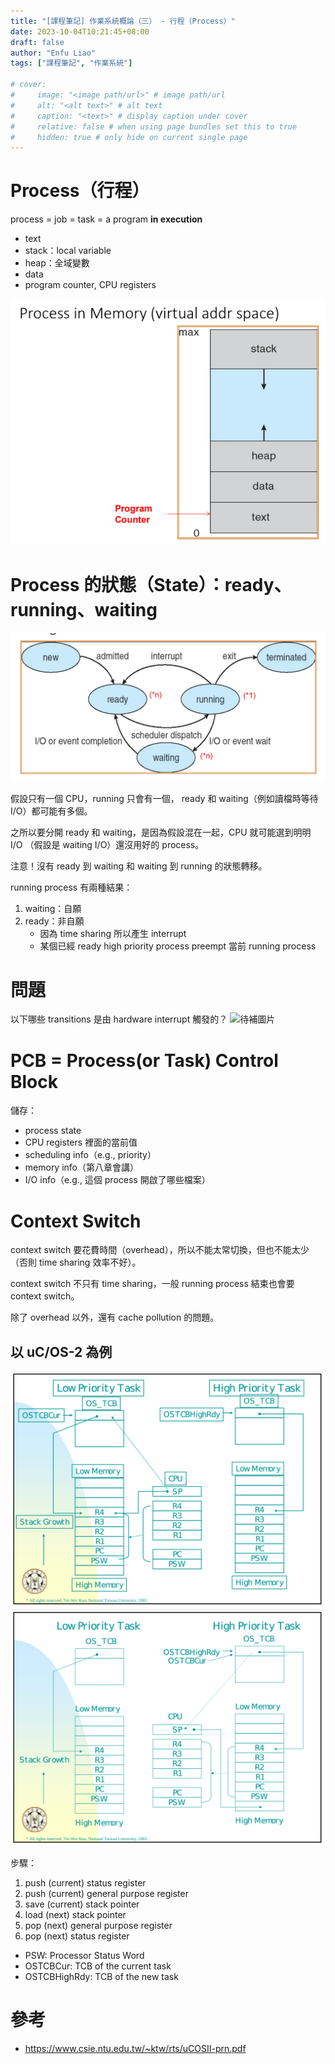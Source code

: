 ```yaml
---
title: "[課程筆記] 作業系統概論（三） - 行程（Process）"
date: 2023-10-04T10:21:45+08:00
draft: false
author: "Enfu Liao"
tags: ["課程筆記", "作業系統"]

# cover:
#     image: "<image path/url>" # image path/url
#     alt: "<alt text>" # alt text
#     caption: "<text>" # display caption under cover
#     relative: false # when using page bundles set this to true
#     hidden: true # only hide on current single page
---
```


# Process（行程）
process = job = task = a program **in execution**
- text
- stack：local variable
- heap：全域變數
- data
- program counter, CPU registers

![process in memory](./Screenshot%20from%202023-09-27%2011-57-56.png)


# Process 的狀態（State）：ready、running、waiting
![](./Screenshot%20from%202023-10-05%2015-11-16.png)

假設只有一個 CPU，running 只會有一個， ready 和 waiting（例如讀檔時等待 I/O）都可能有多個。

之所以要分開 ready 和 waiting，是因為假設混在一起，CPU 就可能選到明明 I/O （假設是 waiting I/O）還沒用好的 process。

注意！沒有 ready 到 waiting 和 waiting 到 running 的狀態轉移。

running process 有兩種結果：
1. waiting：自願
2. ready：非自願
    - 因為 time sharing 所以產生 interrupt
    - 某個已經 ready high priority process preempt 當前 running process

# 問題
以下哪些 transitions 是由 hardware interrupt 觸發的？
![待補圖片]()


# PCB = Process(or Task) Control Block

儲存：
- process state
- CPU registers 裡面的當前值
- scheduling info（e.g., priority）
- memory info（第八章會講）
- I/O info（e.g., 這個 process 開啟了哪些檔案）


# Context Switch

context switch 要花費時間（overhead），所以不能太常切換，但也不能太少（否則 time sharing 效率不好）。

context switch 不只有 time sharing，一般 running process 結束也會要 context switch。

除了 overhead 以外，還有 cache pollution 的問題。

## 以 uC/OS-2 為例

![uC/OS-2 context switch push](./Screenshot%20from%202023-10-29%2002-12-29.png)
![uC/OS-2 context switch pop](./Screenshot%20from%202023-10-29%2002-13-34.png)

步驟：
1. push (current) status register 
2. push (current) general purpose register
3. save (current) stack pointer
4. load (next) stack pointer
5. pop (next) general purpose register
6. pop (next) status register

- PSW: Processor Status Word
- OSTCBCur: TCB of the current task
- OSTCBHighRdy: TCB of the new task

# 參考

- https://www.csie.ntu.edu.tw/~ktw/rts/uCOSII-prn.pdf